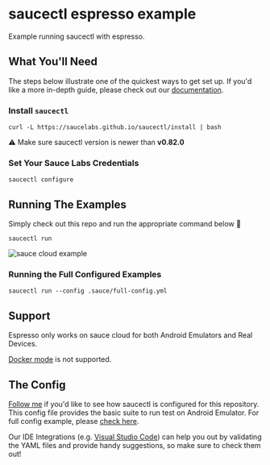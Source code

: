 # saucectl espresso example

Example running saucectl with espresso.

## What You'll Need

The steps below illustrate one of the quickest ways to get set up. If you'd like a more in-depth guide, please check out
our [documentation](https://docs.saucelabs.com/testrunner-toolkit/installation).

### Install `saucectl`

```shell
curl -L https://saucelabs.github.io/saucectl/install | bash
```

⚠ Make sure saucectl version is newer than **v0.82.0**

### Set Your Sauce Labs Credentials

```shell
saucectl configure
```

## Running The Examples

Simply check out this repo and run the appropriate command below :rocket:

```shell
saucectl run
```

![sauce cloud example](assets/sauce_cloud_example.gif)

### Running the Full Configured Examples

```shell
saucectl run --config .sauce/full-config.yml
```

## Support
Espresso only works on sauce cloud for both Android Emulators and Real Devices. 

[Docker mode](https://docs.saucelabs.com/testrunner-toolkit/configuration/common-syntax/index.html#mode) is not supported.


## The Config

[Follow me](.sauce/config.yml) if you'd like to see how saucectl is configured for this repository. This config file provides the basic suite to run test on Android Emulator. For full config example, please [check here](.sauce/full-config.yml).

Our IDE Integrations (e.g. [Visual Studio Code](https://docs.saucelabs.com/testrunner-toolkit/ide-integrations/vscode)) can help you out by validating the YAML files and provide handy suggestions, so make sure to check them out!
